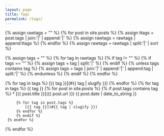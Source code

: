 ```yaml
---
layout: page
title: Tags
permalink: /tags/
---
```


{% assign rawtags = "" %}
{% for post in site.posts %}
	{% assign ttags = post.tags | join:'|' | append:'|' %}
	{% assign rawtags = rawtags | append:ttags %}
{% endfor %}
{% assign rawtags = rawtags | split:'|' | sort %}

{% assign tags = "" %}
{% for tag in rawtags %}
	{% if tag != "" %}
		{% if tags == "" %}
			{% assign tags = tag | split:'|' %}
		{% endif %}
		{% unless tags contains tag %}
			{% assign tags = tags | join:'|' | append:'|' | append:tag | split:'|' %}
		{% endunless %}
	{% endif %}
{% endfor %}

{% for tag in tags %}
  [{{ tag }}](#{{ tag | slugify }})
{% endfor %}
{% for tag in tags %}
    {{ tag }}
	 {% for post in site.posts %}
		 {% if post.tags contains tag %}
     * [{{ post.title }}]({{ post.url }}) {{ post.date | date_to_string }}

		 {% for tag in post.tags %}
			 [{{ tag }}](#{{ tag | slugify }})
		 {% endfor %}
		 {% endif %}
	 {% endfor %}
{% endfor %}
